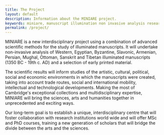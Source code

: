 ```yaml
---
title: The Project
layout: default
description: Information about the MINIARE project.
keywords: miniare, manuscript illumination non invasive analysis research and expertise, project, about
permalink: /project/
---
```


MINIARE is a new interdisciplinary project using a combination of advanced scientific methods for the study of illuminated manuscripts. It will undertake non-invasive analysis of Western, Egyptian, Byzantine, Slavonic, Armenian, Persian, Mughal, Ottoman, Sanskrit and Tibetan illuminated manuscripts (1350 BC - 19th c. AD) and a selection of early printed material.

The scientific results will inform studies of the artistic, cultural, political, social and economic environments in which the manuscripts were created, taking into account trade routes, social and international mobility, intellectual and technological developments. Making the most of Cambridge's exceptional collections and multidisciplinary  expertise, MINIARE will bring the sciences, arts and humanities together in unprecedented and exciting ways.

Our long-term goal is to establish a unique, interdisciplinary centre that will foster collaboration with research institutions world wide and will offer MSc and PhD courses, training a new generation of scholars that will bridge the divide between the arts and the sciences.
